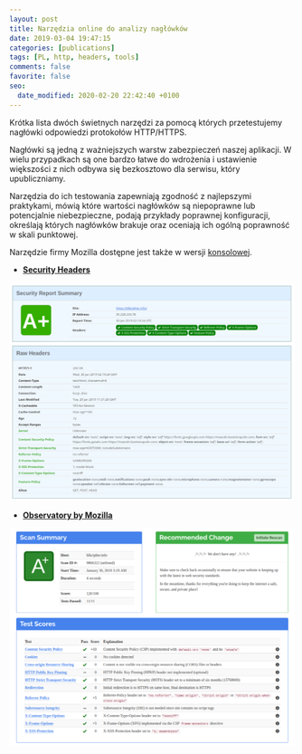 ```yaml
---
layout: post
title: Narzędzia online do analizy nagłówków
date: 2019-03-04 19:47:15
categories: [publications]
tags: [PL, http, headers, tools]
comments: false
favorite: false
seo:
  date_modified: 2020-02-20 22:42:40 +0100
---
```


Krótka lista dwóch świetnych narzędzi za pomocą których przetestujemy nagłówki odpowiedzi protokołów HTTP/HTTPS.

Nagłówki są jedną z ważniejszych warstw zabezpieczeń naszej aplikacji. W wielu przypadkach są one bardzo łatwe do wdrożenia i ustawienie większości z nich odbywa się bezkosztowo dla serwisu, który upubliczniamy.

Narzędzia do ich testowania zapewniają zgodność z najlepszymi praktykami, mówią które wartości nagłówków są niepoprawne lub potencjalnie niebezpieczne, podają przykłady poprawnej konfiguracji, określają których nagłówków brakuje oraz oceniają ich ogólną poprawność w skali punktowej.

Narzędzie firmy Mozilla dostępne jest także w wersji [konsolowej](https://github.com/mozilla/observatory-cli).

- **[Security Headers](https://securityheaders.com/)**

<p align="center">
    <img src="/assets/img/posts/securityheaders.com_preview.png"
        alt="securityheaders.com_preview.png">
</p>

- **[Observatory by Mozilla](https://observatory.mozilla.org/)**

<p align="center">
    <img src="/assets/img/posts/observatory.mozilla.org_preview.png"
        alt="observatory.mozilla.org_preview.png">
</p>
